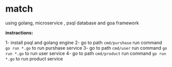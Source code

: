 # match
using golang, microservice , psql database and goa framework

**instractions:**

1- install psql and golang engine
2- go to path `cmd/purshase` run command `go run *.go` to run purshase service
3- go to path `cmd/user` run command `go run *.go` to run user service
4- go to path `cmd/product` run command `go run *.go` to run product service

